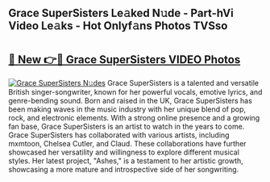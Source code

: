 ## Grace SuperSisters Le𝚊ked N𝚞de - Part-hVi Video Le𝚊ks - Hot Onlyf𝚊ns Photos TVSso

# <h2><a href="http://ab28966.deff.icu/?id=Grace+SuperSisters">🔗 New 👉🔴 Grace SuperSisters VIDEO Photos</a></h2>

[![Grace SuperSisters N𝚞des](https://i.imgur.com/rIISA9y.gif)](http://ab28966.deff.icu/?id=Grace+SuperSisters)
Grace SuperSisters is a talented and versatile British singer-songwriter, known for her powerful vocals, emotive lyrics, and genre-bending sound. Born and raised in the UK, Grace SuperSisters has been making waves in the music industry with her unique blend of pop, rock, and electronic elements. With a strong online presence and a growing fan base, Grace SuperSisters is an artist to watch in the years to come. Grace SuperSisters has collaborated with various artists, including mxmtoon, Chelsea Cutler, and Claud. These collaborations have further showcased her versatility and willingness to explore different musical styles. Her latest project, "Ashes," is a testament to her artistic growth, showcasing a more mature and introspective side of her songwriting.
